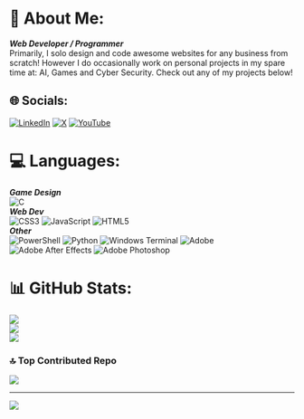 # 💫 About Me:
***Web Developer / Programmer***<br>Primarily, I solo design and code awesome websites for any business from scratch! However I do occasionally work on personal projects in my spare time at: AI, Games and Cyber Security. Check out any of my projects below!


## 🌐 Socials:
[![LinkedIn](https://img.shields.io/badge/LinkedIn-%230077B5.svg?logo=linkedin&logoColor=white)](https://linkedin.com/in/dawidkrzyzek) [![X](https://img.shields.io/badge/X-black.svg?logo=X&logoColor=white)](https://x.com/dk7dev) [![YouTube](https://img.shields.io/badge/YouTube-%23FF0000.svg?logo=YouTube&logoColor=white)](https://youtube.com/@UCpVC0xL_ZoJ9VB0ILtUPBTg) 

# 💻 Languages:
***Game Design***<br>
![C](https://img.shields.io/badge/c-%2300599C.svg?style=flat&logo=c&logoColor=white)
<br>***Web Dev***<br>
![CSS3](https://img.shields.io/badge/css3-%231572B6.svg?style=flat&logo=css3&logoColor=white) ![JavaScript](https://img.shields.io/badge/javascript-%23323330.svg?style=flat&logo=javascript&logoColor=%23F7DF1E) ![HTML5](https://img.shields.io/badge/html5-%23E34F26.svg?style=flat&logo=html5&logoColor=white) 
<br>***Other***<br>
![PowerShell](https://img.shields.io/badge/PowerShell-%235391FE.svg?style=flat&logo=powershell&logoColor=white) ![Python](https://img.shields.io/badge/python-3670A0?style=flat&logo=python&logoColor=ffdd54) ![Windows Terminal](https://img.shields.io/badge/Windows%20Terminal-%234D4D4D.svg?style=flat&logo=windows-terminal&logoColor=white) 
![Adobe](https://img.shields.io/badge/adobe-%23FF0000.svg?style=flat&logo=adobe&logoColor=white) ![Adobe After Effects](https://img.shields.io/badge/Adobe%20After%20Effects-9999FF.svg?style=flat&logo=Adobe%20After%20Effects&logoColor=white) ![Adobe Photoshop](https://img.shields.io/badge/adobe%20photoshop-%2331A8FF.svg?style=flat&logo=adobe%20photoshop&logoColor=white)
# 📊 GitHub Stats:
![](https://github-readme-stats.vercel.app/api?username=dk7dev&theme=midnight-purple&hide_border=true&include_all_commits=false&count_private=false)<br/>
![](https://github-readme-streak-stats.herokuapp.com/?user=dk7dev&theme=midnight-purple&hide_border=true)<br/>
![](https://github-readme-stats.vercel.app/api/top-langs/?username=dk7dev&theme=midnight-purple&hide_border=true&include_all_commits=false&count_private=false&layout=compact)

### 🔝 Top Contributed Repo
![](https://github-contributor-stats.vercel.app/api?username=dk7dev&limit=5&theme=midnight-purple&combine_all_yearly_contributions=true)

---
[![](https://visitcount.itsvg.in/api?id=dk7dev&icon=5&color=5)](https://visitcount.itsvg.in)

<!-- Proudly created with GPRM ( https://gprm.itsvg.in ) -->

